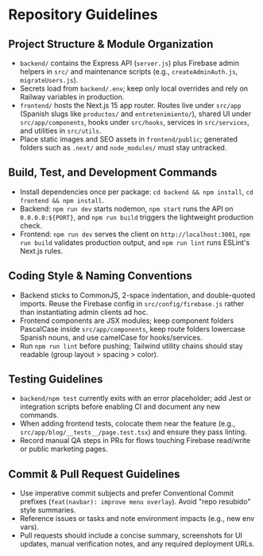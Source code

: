 # Repository Guidelines

## Project Structure & Module Organization
- `backend/` contains the Express API (`server.js`) plus Firebase admin helpers in `src/` and maintenance scripts (e.g., `createAdminAuth.js`, `migrateUsers.js`).
- Secrets load from `backend/.env`; keep only local overrides and rely on Railway variables in production.
- `frontend/` hosts the Next.js 15 app router. Routes live under `src/app` (Spanish slugs like `productos/` and `entretenimiento/`), shared UI under `src/app/components`, hooks under `src/hooks`, services in `src/services`, and utilities in `src/utils`.
- Place static images and SEO assets in `frontend/public`; generated folders such as `.next/` and `node_modules/` must stay untracked.

## Build, Test, and Development Commands
- Install dependencies once per package: `cd backend && npm install`, `cd frontend && npm install`.
- Backend: `npm run dev` starts nodemon, `npm start` runs the API on `0.0.0.0:${PORT}`, and `npm run build` triggers the lightweight production check.
- Frontend: `npm run dev` serves the client on `http://localhost:3001`, `npm run build` validates production output, and `npm run lint` runs ESLint's Next.js rules.

## Coding Style & Naming Conventions
- Backend sticks to CommonJS, 2-space indentation, and double-quoted imports. Reuse the Firebase config in `src/config/firebase.js` rather than instantiating admin clients ad hoc.
- Frontend components are JSX modules; keep component folders PascalCase inside `src/app/components`, keep route folders lowercase Spanish nouns, and use camelCase for hooks/services.
- Run `npm run lint` before pushing; Tailwind utility chains should stay readable (group layout > spacing > color).

## Testing Guidelines
- `backend/npm test` currently exits with an error placeholder; add Jest or integration scripts before enabling CI and document any new commands.
- When adding frontend tests, colocate them near the feature (e.g., `src/app/blog/__tests__/page.test.tsx`) and ensure they pass linting.
- Record manual QA steps in PRs for flows touching Firebase read/write or public marketing pages.

## Commit & Pull Request Guidelines
- Use imperative commit subjects and prefer Conventional Commit prefixes (`feat(navbar): improve menu overlay`). Avoid "repo resubido" style summaries.
- Reference issues or tasks and note environment impacts (e.g., new env vars).
- Pull requests should include a concise summary, screenshots for UI updates, manual verification notes, and any required deployment URLs.

